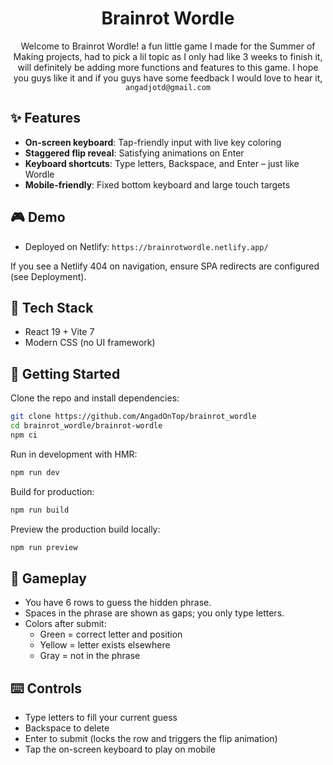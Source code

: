 <div align="center">

# Brainrot Wordle

Welcome to Brainrot Wordle! a fun little game I made for the Summer of Making projects, had to pick a lil topic as I only had like 3 weeks to finish it, will definitely be adding more functions and features to this game. I hope you guys like it and if you guys have some feedback I would love to hear it, `angadjotd@gmail.com` 

</div>

## ✨ Features

- **On-screen keyboard**: Tap-friendly input with live key coloring
- **Staggered flip reveal**: Satisfying animations on Enter
- **Keyboard shortcuts**: Type letters, Backspace, and Enter – just like Wordle
- **Mobile-friendly**: Fixed bottom keyboard and large touch targets

## 🎮 Demo

- Deployed on Netlify: `https://brainrotwordle.netlify.app/` 

If you see a Netlify 404 on navigation, ensure SPA redirects are configured (see Deployment).

## 🧱 Tech Stack

- React 19 + Vite 7
- Modern CSS (no UI framework)

## 🚀 Getting Started

Clone the repo and install dependencies:

```bash
git clone https://github.com/AngadOnTop/brainrot_wordle
cd brainrot_wordle/brainrot-wordle
npm ci
```

Run in development with HMR:

```bash
npm run dev
```

Build for production:

```bash
npm run build
```

Preview the production build locally:

```bash
npm run preview
```

## 🧩 Gameplay

- You have 6 rows to guess the hidden phrase.
- Spaces in the phrase are shown as gaps; you only type letters.
- Colors after submit:
  - Green = correct letter and position
  - Yellow = letter exists elsewhere
  - Gray = not in the phrase

## ⌨️ Controls

- Type letters to fill your current guess
- Backspace to delete
- Enter to submit (locks the row and triggers the flip animation)
- Tap the on-screen keyboard to play on mobile

